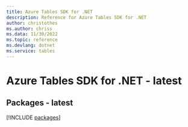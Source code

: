 ```yaml
---
title: Azure Tables SDK for .NET
description: Reference for Azure Tables SDK for .NET
author: christothes
ms.author: chriss
ms.data: 11/30/2022
ms.topic: reference
ms.devlang: dotnet
ms.service: tables
---
```

# Azure Tables SDK for .NET - latest
## Packages - latest
[!INCLUDE [packages](tables-index.md)]